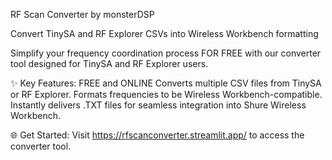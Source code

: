 RF Scan Converter by monsterDSP

Convert TinySA and RF Explorer CSVs into Wireless Workbench formatting





Simplify your frequency coordination process FOR FREE with our converter tool designed for TinySA and RF Explorer users.

✨ Key Features:
    FREE and ONLINE
    Converts multiple CSV files from TinySA or RF Explorer.
    Formats frequencies to be Wireless Workbench-compatible.
    Instantly delivers .TXT files for seamless integration into Shure Wireless Workbench.

🌐 Get Started:
Visit https://rfscanconverter.streamlit.app/ to access the converter tool. 